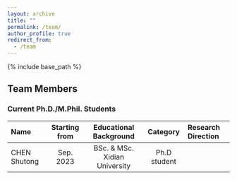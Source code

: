 ```yaml
---
layout: archive
title: ""
permalink: /team/
author_profile: true
redirect_from:
  - /team
---
```


{% include base_path %}

## Team Members

### Current Ph.D./M.Phil. Students

| Name         | Starting from  |  Educational Background       |  Category    |   Research Direction  |
|:--------------|:----------------:|:-------------------------------:|:--------------:|:-----------------------|
| CHEN Shutong | Sep. 2023      | BSc. & MSc. Xidian University | Ph.D student |                       |
